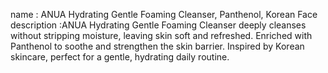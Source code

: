 name : ANUA Hydrating Gentle Foaming Cleanser, Panthenol, Korean Face
description :ANUA Hydrating Gentle Foaming Cleanser deeply cleanses without stripping moisture, leaving skin soft and refreshed.
Enriched with Panthenol to soothe and strengthen the skin barrier.
Inspired by Korean skincare, perfect for a gentle, hydrating daily routine.
